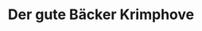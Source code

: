 ---
title: "Der gute Bäcker Krimphove"
url: /muenster/der-gute-baecker-krimphove-angelmodder-weg/
shop: Bäckerei
---